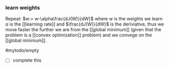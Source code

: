 ### learn weights
Repeat:
$w:= w-\alpha\frac{dJ(W)}{dW}$
where $w$ is the weights we learn
$\alpha$ is the [[learning rate]]
and $\frac{dJ(W)}{dW}$ is the deriviative, thus we move faster the further we are from the [[global minimum]] (given that the problem is a [[convex optimization]] problem) and we convege on the [[global minimum]].




#mytodo/empty
- [ ] complete this